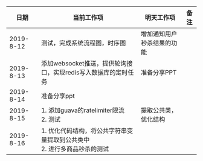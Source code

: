 | 日期      | 当前工作项                                                   | 明天工作项                 | 备注 |
| --------- | ------------------------------------------------------------ | -------------------------- | ---- |
| 2019-8-12 | 测试，完成系统流程图，时序图                                 | 增加通知用户秒杀结果的功能 |      |
| 2019-8-13 | 添加websocket推送，提供轮询接口，实现redis写入数据库的定时任务 | 准备分享PPT                |      |
| 2019-8-14 | 准备分享ppt                                                  |                            |      |
| 2019-8-15 | 1. 添加guava的ratelimiter限流<br />2. 测试                   | 提取公共类，优化结构       |      |
| 2019-8-16 | 1. 优化代码结构，将公共字符串变量提取到公共类中<br />2. 进行多商品秒杀的测试 |                            |      |

